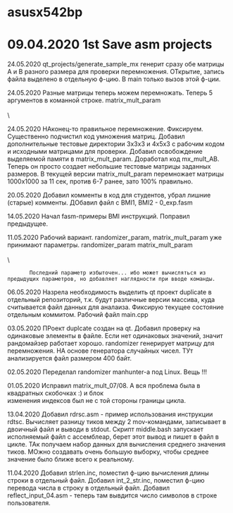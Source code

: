 # asusx542bp
# 09.04.2020 1st Save asm projects

24.05.2020 qt_projects/generate_sample_mx генерит сразу обе матрицы А и В разного размера для проверки 
           перемножения. ОТкрытие, запись файла выделено в отдельную ф-цию. В main только вызов этой ф-ции.
  

24.05.2020 Разные матрицы теперь можем перемножать.
           Теперь 5 аргументов в команной строке.
           matrix_mult_param <file A size in bytes>\
                             <matrix A rows number>\
                             <matrix B coloumns number>\ 
                             <file B size in bytes>\
                             <matrix C coloumns number>
                              
24.05.2020 НАконец-то правильное перемножение. Фиксируем.
           Существенно подчистил код умножения матриц.
           Добавил дополнительные тестовые директории 3x3x3 и 4x5x3 с рабочим кодом и исходными матрицами для проверки.
           Добавил освобождение выделяемой памяти в matrix_mult_param.
           Доработал код mx_mult_AB. Теперь он просто создает небольшие тестовые матрицы заданных размеров.
           В текущей версии matrix_mult_param перемножает матрицы 1000х1000 за 11 сек, против 6-7 ранее, зато 100% правильно.


20.05.2020 Добавил комменты в код для студентов, убрал лишние (старые) комменты.
           ДОбавил файл с BMI1, BMI2 - 0_exp.fasm

14.05.2020 Начал fasm-примеры BMI инструкций. Поправил предыдущее. 

11.05.2020 Рабочий вариант. randomizer_param, matrix_mult_param уже принимают параметры.
           randomizer_param <file size in bytes> 
           matrix_mult_param <file size in bytes>\
                             <matrix A rows number>\
                             <matrix B coloumns number>\ 
                             <matrix C coloumns number>

           Последний параметр избыточен... ибо может вычисляться из предыдущих параметров, но добавляет наглядности при вводе команды.



06.05.2020 Назрела необходимость выделить qt проект duplicate в отдельный репозиторий, т.к. будут различные версии массива, 
           куда считывается файл данных для аналаиза.
           Фиксирую текущее состояние отдельным коммитом. Рабочий файл main.cpp 

03.05.2020 ПРоект duplcate создан на  qt. Добавил проверку на одинаковые элементы в файле. Если нет одинаковых значений, значит рандомайзер работает хорошо.
           randomizer генерирует матрицу для перемножения. НА основе генератора случайных чисел.
           ТУт анализируется файл размером 400 байт.	   


02.05.2020 Переделал randomizer manhunter-а под Linux. Вещь !!!

01.05.2020 Исправил matrix_mult_07/08. А вся проблема была в квадратных скобочках :) и  блок  
           изменения индексов был не с той стороны границы цикла.

13.04.2020 Добавил rdrsc.asm - пример использования инструкции rdtsc.
           Вычисляет разницу тиков между 2 mov-командами, записывает в двоичный файл и выводи в stdout.
           Скрипт middle.bash запускает исполняемый файл с ассемблеар, берет этот вывод и пишет в файл в цикле.
           ТАк получаем набор данных для вычисления среднего значения тиков. МОжно создавать очень большую выборку, чтобы среднее
           значение было ближе всего к реальному. 

11.04.2020 Добавил strlen.inc, поместил ф-цию вычисления длины строки в отдельный файл.
           Добавил int_2_str.inc, поместил ф-цию перевода числа в строку в отдельный файл.
           Добавил reflect_input_04.asm - теперь там вывдится число символов в строке пользователя.


